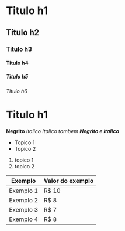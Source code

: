 # Titulo h1
## Titulo h2
### Titulo h3
#### Titulo h4
##### Titulo h5
###### Titulo h6

<h1> Titulo h1 </h1>


**Negrito**
*Italico*
_Italico tambem_
***Negrito e italico***

* Topico 1
* Topico 2

1. topico 1
2. topico 2

Exemplo   | Valor do exemplo
---------- | ------
Exemplo 1 | R$ 10
Exemplo 2 | R$ 8
Exemplo 3 | R$ 7
Exemplo 4 | R$ 8


